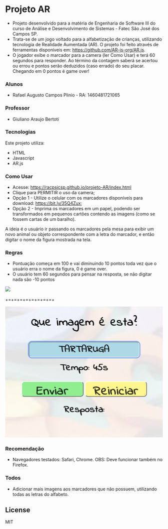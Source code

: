 # Projeto AR
- Projeto desenvolvido para a matéria de Engenharia de Software III do curso de Análise e Desenvolvimento de Sistemas - Fatec São José dos Campos SP.
- Trata-se de um jogo voltado para a alfabetização de crianças, utilizando tecnologia de Realidade Aumentada (AR).
O projeto foi feito através de ferramentas disponíveis em: https://github.com/AR-js-org/AR.js.
- O jogador exibe o marcador para a camera (ler Como Usar) e terá 60 segundos para responder. Ao término da contagem saberá se acertou ou errou e pontos serão deduzidos (caso errado) do seu placar. Chegando em 0 pontos é game over!
### Alunos
- Rafael Augusto Campos Plinio - RA: 1460481721065 

### Professor
- Giuliano Araujo Bertoti

### Tecnologias
Este projeto utiliza:
* HTML
* Javascript
* AR.js

### Como Usar

- Acesse: https://racpsjcsp.github.io/projeto-AR/index.html
- Clique para PERMITIR o uso da camera;
- Opção 1 - Utilize o celular com os marcadores disponíveis para download: https://bit.ly/35Q4Zux;
- Opção 2 - Imprima os marcadores em um papel, podendo ser transformados em pequenos cartões contendo as imagens (como se fossem cartas de um baralho).

A ideia é o usuário ir passando os marcadores pela mesa para exibir um novo animal ou objeto correspondente com a letra do marcador, e então digitar o nome da figura mostrada na tela.

### Regras

- Pontuação começa em 100 e vai diminuindo 10 pontos toda vez que o usuário erra o nome da figura, 0 é game over.
- O usuário tem 60 segundos para pensar na resposta, se não digitar nada são -10 pontos

![](demo.gif)

+=+=+=+=+=+=+=+=+

![Alt text](interface.png?raw=true "interface")

### Recomendação
- Navegadores testados: Safari, Chrome.
OBS: Deve funcionar também no Firefox.

### Todos

 - Adicionar mais imagens aos marcadores que não possuem, utilizando todas as letras do alfabeto.

License
----
MIT
